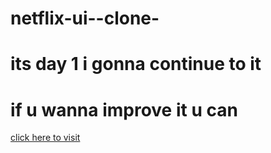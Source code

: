 # netflix-ui--clone-
# its day 1 i gonna continue to it 
# if u wanna improve it u can 
[click here to visit](https://netflix-ui-clone-silk.vercel.app/)

